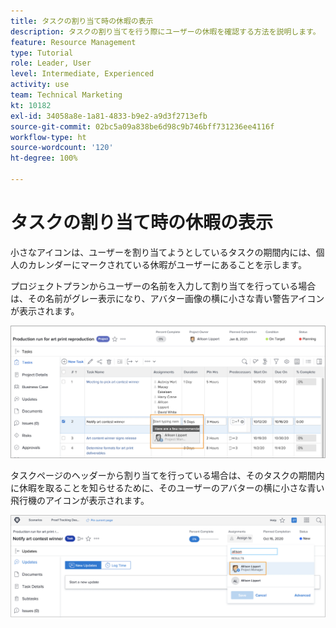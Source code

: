 ```yaml
---
title: タスクの割り当て時の休暇の表示
description: タスクの割り当てを行う際にユーザーの休暇を確認する方法を説明します。
feature: Resource Management
type: Tutorial
role: Leader, User
level: Intermediate, Experienced
activity: use
team: Technical Marketing
kt: 10182
exl-id: 34058a8e-1a81-4833-b9e2-a9d3f2713efb
source-git-commit: 02bc5a09a838be6d98c9b746bff731236ee4116f
workflow-type: ht
source-wordcount: '120'
ht-degree: 100%

---
```


# タスクの割り当て時の休暇の表示

小さなアイコンは、ユーザーを割り当てようとしているタスクの期間内には、個人のカレンダーにマークされている休暇がユーザーにあることを示します。

プロジェクトプランからユーザーの名前を入力して割り当てを行っている場合は、その名前がグレー表示になり、アバター画像の横に小さな青い警告アイコンが表示されます。

![PTO のためにグレー表示されているユーザー](assets/toat_01.png)

タスクページのヘッダーから割り当てを行っている場合は、そのタスクの期間内に休暇を取ることを知らせるために、そのユーザーのアバターの横に小さな青い飛行機のアイコンが表示されます。

![ユーザーのタスクの割り当て](assets/toat_02.png)
